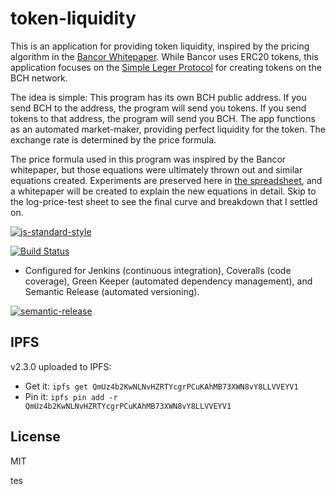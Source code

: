 # token-liquidity
This is an application for providing token liquidity, inspired by the pricing algorithm in the [Bancor Whitepaper](docs/bancor-protocol-whitepaper.pdf). While Bancor uses ERC20 tokens, this application focuses on the
[Simple Leger Protocol](https://simpleledger.cash/) for creating tokens on the
BCH network.

The idea is simple: This program has its own BCH public address. If you send BCH to the address, the program will send you tokens. If you send tokens to that address, the program will send you BCH. The app functions as an automated market-maker, providing perfect liquidity for the token. The exchange rate is determined by the price formula.

The price formula used in this program was inspired by the Bancor whitepaper, but those equations were ultimately thrown out and similar equations created. Experiments are preserved here in [the spreadsheet](docs/bancor-formulas/bancor-cals.xlsx), and a whitepaper will be created to explain the new equations in detail. Skip to the log-price-test sheet to see the final curve and breakdown that I settled on.

[![js-standard-style](https://img.shields.io/badge/code%20style-standard-brightgreen.svg)](http://standardjs.com)

[![Build Status](https://travis-ci.org/Permissionless-Software-Foundation/token-liquidity.svg?branch=master)](https://travis-ci.org/Permissionless-Software-Foundation/token-liquidity)

- Configured for Jenkins (continuous integration), Coveralls (code coverage), Green Keeper (automated dependency management), and Semantic Release (automated versioning).


[![semantic-release](https://img.shields.io/badge/%20%20%F0%9F%93%A6%F0%9F%9A%80-semantic--release-e10079.svg)](https://github.com/semantic-release/semantic-release)

## IPFS
v2.3.0 uploaded to IPFS:

- Get it: `ipfs get QmUz4b2KwNLNvHZRTYcgrPCuKAhMB73XWN8vY8LLVVEYV1`
- Pin it: `ipfs pin add -r QmUz4b2KwNLNvHZRTYcgrPCuKAhMB73XWN8vY8LLVVEYV1`

## License
MIT

tes
